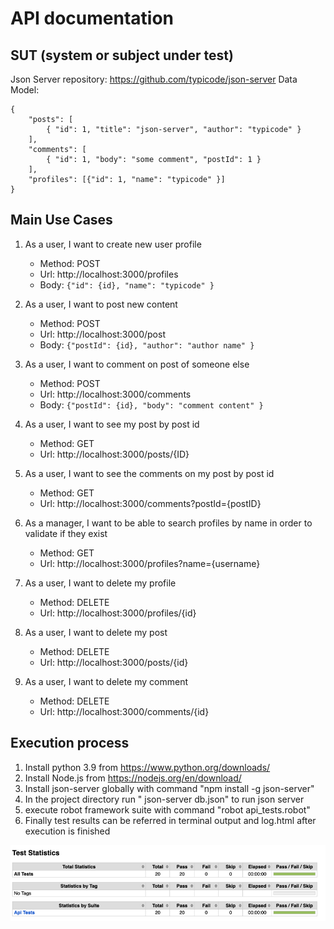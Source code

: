 # API documentation

## SUT (system or subject under test)
Json Server repository: https://github.com/typicode/json-server
Data Model:

```
{
    "posts": [
        { "id": 1, "title": "json-server", "author": "typicode" }
    ],
    "comments": [
        { "id": 1, "body": "some comment", "postId": 1 }
    ],
    "profiles": [{"id": 1, "name": "typicode" }]
}
```

## Main Use Cases
1. As a user, I want to create new user profile
    - Method: POST 
    - Url: http://localhost:3000/profiles
    - Body: 
        ```{"id": {id}, "name": "typicode" }```

2. As a user, I want to post new content
    - Method: POST 
    - Url: http://localhost:3000/post
    - Body: 
        ```{"postId": {id}, "author": "author name" }```
3. As a user, I want to comment on post of someone else
   - Method: POST 
   - Url: http://localhost:3000/comments
   - Body: 
       ```{"postId": {id}, "body": "comment content" }```
4. As a user, I want to see my post by post id
   - Method: GET
   - Url: http://localhost:3000/posts/{ID}

5. As a user, I want to see the comments on my post by post id
   - Method: GET
   - Url: http://localhost:3000/comments?postId={postID}

6. As a manager, I want to be able to search profiles by name in order to validate if they exist
   - Method: GET
   - Url: http://localhost:3000/profiles?name={username}

7. As a user, I want to delete my profile
    - Method: DELETE 
    - Url: http://localhost:3000/profiles/{id}

8. As a user, I want to delete my post
    - Method: DELETE 
    - Url: http://localhost:3000/posts/{id}

9. As a user, I want to delete my comment
    - Method: DELETE 
    - Url: http://localhost:3000/comments/{id}

## Execution process
1. Install python 3.9 from https://www.python.org/downloads/
2. Install Node.js from https://nodejs.org/en/download/
3. Install json-server globally with command "npm install -g json-server"
4. In the project directory run " json-server db.json" to run json server
5. execute robot framework suite with command "robot api_tests.robot"
6. Finally test results can be referred in terminal output and log.html after execution is finished

![img.png](img.png)
